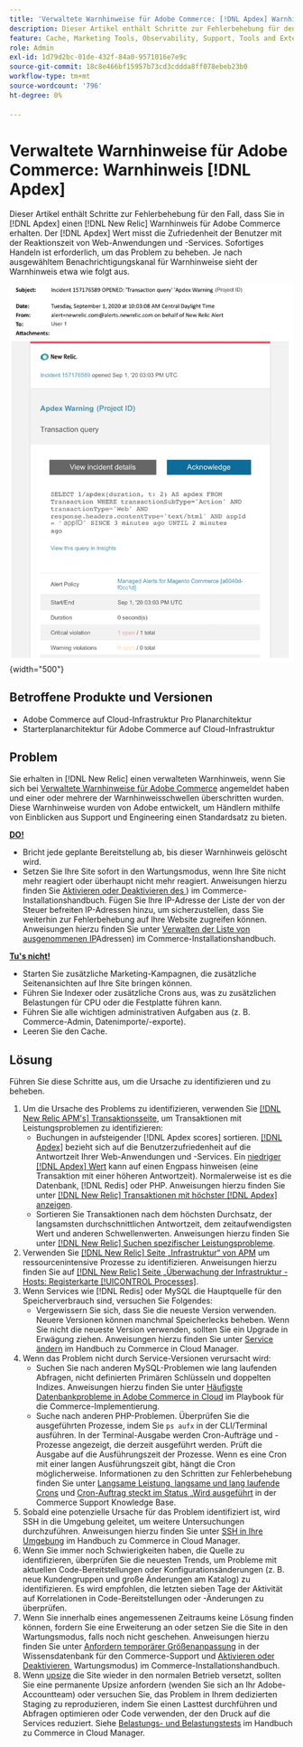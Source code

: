 ```yaml
---
title: 'Verwaltete Warnhinweise für Adobe Commerce: [!DNL Apdex] Warnhinweis'
description: Dieser Artikel enthält Schritte zur Fehlerbehebung für den Fall,  [!DNL Apdex]  Sie einen Warnhinweis für den In-Score  [!DNL New Relic]. The [!DNL Apdex]  Adobe Commerce erhalten, der die Zufriedenheit der Benutzer mit der Reaktionszeit von Web-Anwendungen und -Services misst. Sofortiges Handeln ist erforderlich, um das Problem zu beheben.
feature: Cache, Marketing Tools, Observability, Support, Tools and External Services
role: Admin
exl-id: 1d79d2bc-01de-432f-84a0-9571016e7e9c
source-git-commit: 18c8e466bf15957b73cd3cddda8ff078ebeb23b0
workflow-type: tm+mt
source-wordcount: '796'
ht-degree: 0%

---
```


# Verwaltete Warnhinweise für Adobe Commerce: Warnhinweis [!DNL Apdex]

Dieser Artikel enthält Schritte zur Fehlerbehebung für den Fall, dass Sie in [!DNL Apdex] einen [!DNL New Relic] Warnhinweis für Adobe Commerce erhalten. Der [!DNL Apdex] Wert misst die Zufriedenheit der Benutzer mit der Reaktionszeit von Web-Anwendungen und -Services. Sofortiges Handeln ist erforderlich, um das Problem zu beheben. Je nach ausgewähltem Benachrichtigungskanal für Warnhinweise sieht der Warnhinweis etwa wie folgt aus.

![APDEX-Warnhinweis](../../assets/managed-alerts/apdex-warning-magento-managed.png){width="500"}

## Betroffene Produkte und Versionen

* Adobe Commerce auf Cloud-Infrastruktur Pro Planarchitektur
* Starterplanarchitektur für Adobe Commerce auf Cloud-Infrastruktur

## Problem

Sie erhalten in [!DNL New Relic] einen verwalteten Warnhinweis, wenn Sie sich bei [Verwaltete Warnhinweise für Adobe Commerce](managed-alerts-for-magento-commerce.md) angemeldet haben und einer oder mehrere der Warnhinweisschwellen überschritten wurden. Diese Warnhinweise wurden von Adobe entwickelt, um Händlern mithilfe von Einblicken aus Support und Engineering einen Standardsatz zu bieten.

<u> **DO!** </u>

* Bricht jede geplante Bereitstellung ab, bis dieser Warnhinweis gelöscht wird.
* Setzen Sie Ihre Site sofort in den Wartungsmodus, wenn Ihre Site nicht mehr reagiert oder überhaupt nicht mehr reagiert. Anweisungen hierzu finden Sie [Aktivieren oder Deaktivieren des &#x200B;](https://experienceleague.adobe.com/de/docs/commerce-operations/installation-guide/tutorials/maintenance-mode)) im Commerce-Installationshandbuch. Fügen Sie Ihre IP-Adresse der Liste der von der Steuer befreiten IP-Adressen hinzu, um sicherzustellen, dass Sie weiterhin zur Fehlerbehebung auf Ihre Website zugreifen können. Anweisungen hierzu finden Sie unter [Verwalten der Liste von ausgenommenen IP](https://experienceleague.adobe.com/de/docs/commerce-operations/installation-guide/tutorials/maintenance-mode#maintain-the-list-of-exempt-ip-addresses)Adressen) im Commerce-Installationshandbuch.

<u>**Tu&#39;s nicht!**</u>

* Starten Sie zusätzliche Marketing-Kampagnen, die zusätzliche Seitenansichten auf Ihre Site bringen können.
* Führen Sie Indexer oder zusätzliche Crons aus, was zu zusätzlichen Belastungen für CPU oder die Festplatte führen kann.
* Führen Sie alle wichtigen administrativen Aufgaben aus (z. B. Commerce-Admin, Datenimporte/-exporte).
* Leeren Sie den Cache.

## Lösung

Führen Sie diese Schritte aus, um die Ursache zu identifizieren und zu beheben.

1. Um die Ursache des Problems zu identifizieren, verwenden Sie [[!DNL New Relic APM's] Transaktionsseite](https://docs.newrelic.com/docs/apm/applications-menu/monitoring/transactions-page-find-specific-performance-problems), um Transaktionen mit Leistungsproblemen zu identifizieren:
   * Buchungen in aufsteigender [!DNL Apdex scores] sortieren. [[!DNL Apdex]](https://docs.newrelic.com/docs/apm/new-relic-apm/apdex/apdex-measure-user-satisfaction) bezieht sich auf die Benutzerzufriedenheit auf die Antwortzeit Ihrer Web-Anwendungen und -Services. Ein [niedriger [!DNL Apdex] Wert](managed-alerts-for-magento-commerce-apdex-warning-alert.md) kann auf einen Engpass hinweisen (eine Transaktion mit einer höheren Antwortzeit). Normalerweise ist es die Datenbank, [!DNL Redis] oder PHP. Anweisungen hierzu finden Sie unter [[!DNL New Relic] Transaktionen mit höchster  [!DNL Apdex]  anzeigen](https://docs.newrelic.com/docs/apm/new-relic-apm/apdex/view-your-apdex-score#apdex-dissat).
   * Sortieren Sie Transaktionen nach dem höchsten Durchsatz, der langsamsten durchschnittlichen Antwortzeit, dem zeitaufwendigsten Wert und anderen Schwellenwerten. Anweisungen hierzu finden Sie unter [[!DNL New Relic] Suchen spezifischer Leistungsprobleme](https://docs.newrelic.com/docs/apm/applications-menu/monitoring/transactions-page-find-specific-performance-problems).
1. Verwenden Sie [[!DNL New Relic]  Seite „Infrastruktur“ von APM](https://docs.newrelic.com/docs/infrastructure/infrastructure-ui-pages/infra-hosts-ui-page/) um ressourcenintensive Prozesse zu identifizieren. Anweisungen hierzu finden Sie auf [[!DNL New Relic]  Seite „Überwachung der Infrastruktur - Hosts: Registerkarte [!UICONTROL Processes]](https://docs.newrelic.com/docs/infrastructure/infrastructure-ui-pages/infra-hosts-ui-page/#processes).
1. Wenn Services wie [!DNL Redis] oder MySQL die Hauptquelle für den Speicherverbrauch sind, versuchen Sie Folgendes:
   * Vergewissern Sie sich, dass Sie die neueste Version verwenden. Neuere Versionen können manchmal Speicherlecks beheben. Wenn Sie nicht die neueste Version verwenden, sollten Sie ein Upgrade in Erwägung ziehen. Anweisungen hierzu finden Sie unter [Service ändern](https://experienceleague.adobe.com/docs/commerce-cloud-service/user-guide/configure/service/services-yaml.html?lang=de) im Handbuch zu Commerce in Cloud Manager.
1. Wenn das Problem nicht durch Service-Versionen verursacht wird:
   * Suchen Sie nach anderen MySQL-Problemen wie lang laufenden Abfragen, nicht definierten Primären Schlüsseln und doppelten Indizes. Anweisungen hierzu finden Sie unter [Häufigste Datenbankprobleme in Adobe Commerce in Cloud](https://experienceleague.adobe.com/docs/commerce-operations/implementation-playbook/best-practices/maintenance/resolve-database-performance-issues.html?lang=de) im Playbook für die Commerce-Implementierung.
   * Suche nach anderen PHP-Problemen. Überprüfen Sie die ausgeführten Prozesse, indem Sie `ps aufx` in der CLI/Terminal ausführen. In der Terminal-Ausgabe werden Cron-Aufträge und -Prozesse angezeigt, die derzeit ausgeführt werden. Prüft die Ausgabe auf die Ausführungszeit der Prozesse. Wenn es eine Cron mit einer langen Ausführungszeit gibt, hängt die Cron möglicherweise. Informationen zu den Schritten zur Fehlerbehebung finden Sie unter [Langsame Leistung, langsame und lang laufende Crons](https://experienceleague.adobe.com/de/docs/commerce-knowledge-base/kb/troubleshooting/miscellaneous/slow-performance-slow-and-long-running-crons) und [Cron-Auftrag steckt im Status „Wird ausgeführt](https://experienceleague.adobe.com/de/docs/commerce-knowledge-base/kb/troubleshooting/miscellaneous/cron-job-is-stuck-in-running-status) in der Commerce Support Knowledge Base.
1. Sobald eine potenzielle Ursache für das Problem identifiziert ist, wird SSH in die Umgebung geleitet, um weitere Untersuchungen durchzuführen. Anweisungen hierzu finden Sie unter [SSH in Ihre Umgebung](https://experienceleague.adobe.com/de/docs/commerce-cloud-service/user-guide/develop/secure-connections#ssh) im Handbuch zu Commerce in Cloud Manager.
1. Wenn Sie immer noch Schwierigkeiten haben, die Quelle zu identifizieren, überprüfen Sie die neuesten Trends, um Probleme mit aktuellen Code-Bereitstellungen oder Konfigurationsänderungen (z. B. neue Kundengruppen und große Änderungen am Katalog) zu identifizieren. Es wird empfohlen, die letzten sieben Tage der Aktivität auf Korrelationen in Code-Bereitstellungen oder -Änderungen zu überprüfen.
1. Wenn Sie innerhalb eines angemessenen Zeitraums keine Lösung finden können, fordern Sie eine Erweiterung an oder setzen Sie die Site in den Wartungsmodus, falls noch nicht geschehen. Anweisungen hierzu finden Sie unter [Anfordern temporärer Größenanpassung](https://experienceleague.adobe.com/de/docs/commerce-knowledge-base/kb/how-to/how-to-request-temporary-magento-upsize) in der Wissensdatenbank für den Commerce-Support und [Aktivieren oder Deaktivieren &#x200B;](https://experienceleague.adobe.com/de/docs/commerce-operations/installation-guide/tutorials/maintenance-mode) Wartungsmodus) im Commerce-Installationshandbuch.
1. Wenn [upsize](https://experienceleague.adobe.com/de/docs/commerce-knowledge-base/kb/how-to/how-to-request-temporary-magento-upsize) die Site wieder in den normalen Betrieb versetzt, sollten Sie eine permanente Upsize anfordern (wenden Sie sich an Ihr Adobe-Accountteam) oder versuchen Sie, das Problem in Ihrem dedizierten Staging zu reproduzieren, indem Sie einen Lasttest durchführen und Abfragen optimieren oder Code verwenden, der den Druck auf die Services reduziert. Siehe [Belastungs- und Belastungstests](https://experienceleague.adobe.com/de/docs/commerce-cloud-service/user-guide/develop/test/staging-and-production#load-and-stress-testing) im Handbuch zu Commerce in Cloud Manager.
